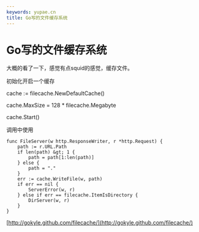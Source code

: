 ```yaml
---
keywords: yupae.cn
title: Go写的文件缓存系统
---
```


# Go写的文件缓存系统      

大概的看了一下，感觉有点squid的感觉，缓存文件。

初始化开启一个缓存

cache := filecache.NewDefaultCache()

cache.MaxSize = 128 * filecache.Megabyte

cache.Start()

调用中使用

```
func FileServer(w http.ResponseWriter, r *http.Request) {
	path := r.URL.Path
	if len(path) &gt; 1 {
		path = path[1:len(path)]
	} else {
		path = "."
	}
	err := cache.WriteFile(w, path)
	if err == nil {
		ServerError(w, r)
	} else if err == filecache.ItemIsDirectory {
		DirServer(w, r)
	}
}
```

[http://gokyle.github.com/filecache/](http://gokyle.github.com/filecache/)

    